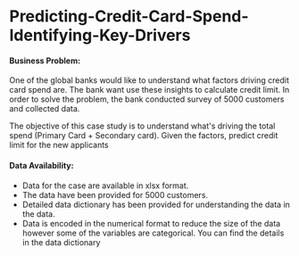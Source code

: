 # Predicting-Credit-Card-Spend-Identifying-Key-Drivers

#### Business Problem:
One of the global banks would like to understand what factors driving credit card spend are. The
bank want use these insights to calculate credit limit. In order to solve the problem, the bank
conducted survey of 5000 customers and collected data.

The objective of this case study is to understand what's driving the total spend (Primary Card + Secondary card). Given the factors, predict credit limit for the new applicants

#### Data Availability:
* Data for the case are available in xlsx format.
* The data have been provided for 5000 customers.
* Detailed data dictionary has been provided for understanding the data in the data.
* Data is encoded in the numerical format to reduce the size of the data however some of the variables are categorical. You can find the details in the data dictionary
